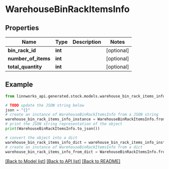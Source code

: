 # WarehouseBinRackItemsInfo


## Properties

Name | Type | Description | Notes
------------ | ------------- | ------------- | -------------
**bin_rack_id** | **int** |  | [optional] 
**number_of_items** | **int** |  | [optional] 
**total_quantity** | **int** |  | [optional] 

## Example

```python
from linnworks_api.generated.stock.models.warehouse_bin_rack_items_info import WarehouseBinRackItemsInfo

# TODO update the JSON string below
json = "{}"
# create an instance of WarehouseBinRackItemsInfo from a JSON string
warehouse_bin_rack_items_info_instance = WarehouseBinRackItemsInfo.from_json(json)
# print the JSON string representation of the object
print(WarehouseBinRackItemsInfo.to_json())

# convert the object into a dict
warehouse_bin_rack_items_info_dict = warehouse_bin_rack_items_info_instance.to_dict()
# create an instance of WarehouseBinRackItemsInfo from a dict
warehouse_bin_rack_items_info_from_dict = WarehouseBinRackItemsInfo.from_dict(warehouse_bin_rack_items_info_dict)
```
[[Back to Model list]](../README.md#documentation-for-models) [[Back to API list]](../README.md#documentation-for-api-endpoints) [[Back to README]](../README.md)


